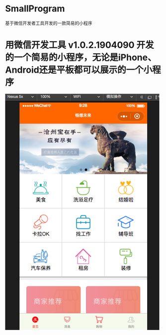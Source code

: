 # SmallProgram
基于微信开发者工具开发的一款简易的小程序
# 用微信开发工具 v1.0.2.1904090 开发的一个简易的小程序，无论是iPhone、Android还是平板都可以展示的一个小程序
 ![image text](https://github.com/xiao66guo/SmallProgram/blob/master/assets/SamplePicture/Android.png)
